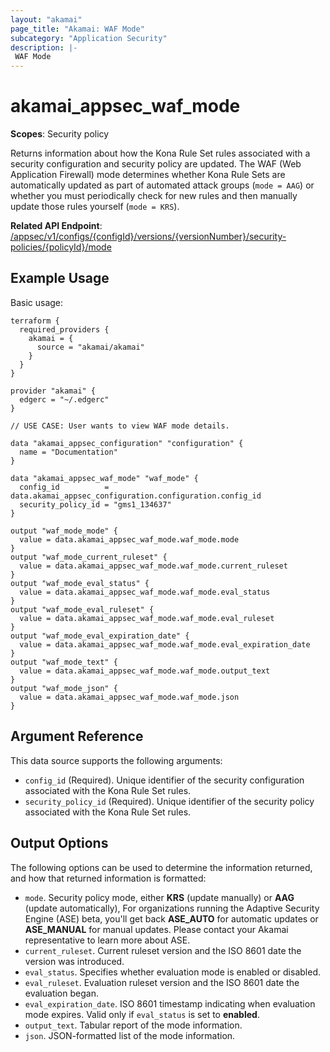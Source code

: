 ```yaml
---
layout: "akamai"
page_title: "Akamai: WAF Mode"
subcategory: "Application Security"
description: |-
 WAF Mode
---
```


# akamai_appsec_waf_mode

**Scopes**: Security policy

Returns information about how the Kona Rule Set rules associated with a security configuration and security policy are updated. The WAF (Web Application Firewall) mode determines whether Kona Rule Sets are automatically updated as part of automated attack groups (`mode = AAG`) or whether you must periodically check for new rules and then manually update those rules yourself (`mode = KRS`).

**Related API Endpoint**: [/appsec/v1/configs/{configId}/versions/{versionNumber}/security-policies/{policyId}/mode](https://developer.akamai.com/api/cloud_security/application_security/v1.html#getmode)

## Example Usage

Basic usage:

```
terraform {
  required_providers {
    akamai = {
      source = "akamai/akamai"
    }
  }
}

provider "akamai" {
  edgerc = "~/.edgerc"
}

// USE CASE: User wants to view WAF mode details.

data "akamai_appsec_configuration" "configuration" {
  name = "Documentation"
}

data "akamai_appsec_waf_mode" "waf_mode" {
  config_id          = data.akamai_appsec_configuration.configuration.config_id
  security_policy_id = "gms1_134637"
}

output "waf_mode_mode" {
  value = data.akamai_appsec_waf_mode.waf_mode.mode
}
output "waf_mode_current_ruleset" {
  value = data.akamai_appsec_waf_mode.waf_mode.current_ruleset
}
output "waf_mode_eval_status" {
  value = data.akamai_appsec_waf_mode.waf_mode.eval_status
}
output "waf_mode_eval_ruleset" {
  value = data.akamai_appsec_waf_mode.waf_mode.eval_ruleset
}
output "waf_mode_eval_expiration_date" {
  value = data.akamai_appsec_waf_mode.waf_mode.eval_expiration_date
}
output "waf_mode_text" {
  value = data.akamai_appsec_waf_mode.waf_mode.output_text
}
output "waf_mode_json" {
  value = data.akamai_appsec_waf_mode.waf_mode.json
}
```

## Argument Reference

This data source supports the following arguments:

- `config_id` (Required). Unique identifier of the security configuration associated with the Kona Rule Set rules.
- `security_policy_id` (Required). Unique identifier of the security policy associated with the Kona Rule Set rules.

## Output Options

The following options can be used to determine the information returned, and how that returned information is formatted:

- `mode`. Security policy mode, either **KRS** (update manually) or **AAG** (update automatically), For organizations running the Adaptive Security Engine (ASE) beta, you'll get back **ASE_AUTO** for automatic updates or **ASE_MANUAL** for manual updates. Please contact your Akamai representative to learn more about ASE.
- `current_ruleset`. Current ruleset version and the ISO 8601 date the version was introduced.
- `eval_status`. Specifies whether evaluation mode is enabled or disabled.
- `eval_ruleset`. Evaluation ruleset version and the ISO 8601 date the evaluation began.
- `eval_expiration_date`. ISO 8601 timestamp indicating when evaluation mode expires. Valid only if `eval_status` is set to **enabled**.
- `output_text`. Tabular report of the mode information.
- `json`. JSON-formatted list of the mode information.

